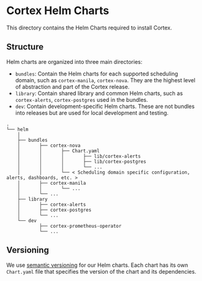 Cortex Helm Charts
==================

This directory contains the Helm Charts required to install Cortex.

## Structure

Helm charts are organized into three main directories:
- `bundles`: Contain the Helm charts for each supported scheduling domain, such as `cortex-manila`, `cortex-nova`. They are the highest level of abstraction and part of the Cortex release.
- `library`: Contain shared library and common Helm charts, such as `cortex-alerts`, `cortex-postgres` used in the bundles.
- `dev`: Contain development-specific Helm charts. These are not bundles into releases but are used for local development and testing.

```
.
└── helm
    │
    ├── bundles
    │       ├── cortex-nova
    │       │       ├── Chart.yaml
    │       │       │       ├── lib/cortex-alerts
    │       │       │       ├── lib/cortex-postgres
    │       │       │       └── ...
    │       │       └── < Scheduling domain specific configuration, alerts, dashboards, etc. >
    │       ├── cortex-manila
    │       │       └── ...
    │       └── ...
    ├── library
    │       ├── cortex-alerts
    │       ├── cortex-postgres
    │       └── ...
    └── dev
            ├── cortex-prometheus-operator
            └── ...
```

## Versioning

We use [semantic versioning](https://semver.org/) for our Helm charts.
Each chart has its own `Chart.yaml` file that specifies the version of the chart and its dependencies.

